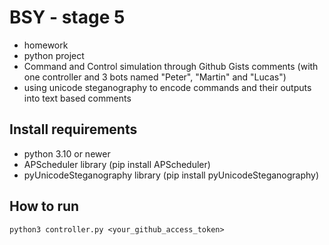# BSY - stage 5

- homework
- python project
- Command and Control simulation through Github Gists comments (with one controller and 3 bots named "Peter", "Martin" and "Lucas")
- using unicode steganography to encode commands and their outputs into text based comments

## Install requirements
- python 3.10 or newer
- APScheduler library (pip install APScheduler)
- pyUnicodeSteganography library (pip install pyUnicodeSteganography)

## How to run
```
python3 controller.py <your_github_access_token>
```

